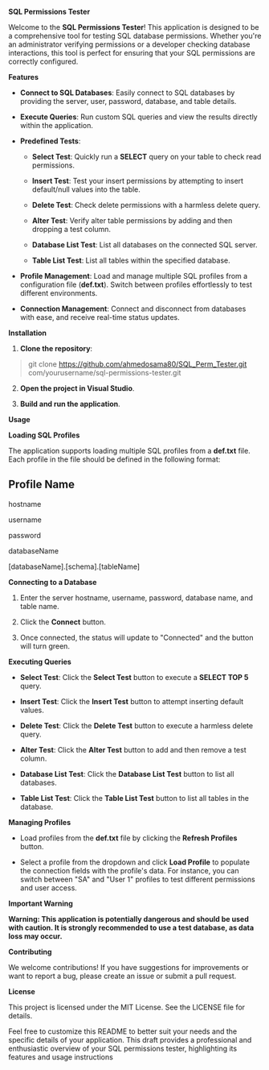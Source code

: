 **SQL Permissions Tester**

Welcome to the **SQL Permissions Tester**! This application is designed
to be a comprehensive tool for testing SQL database permissions. Whether
you're an administrator verifying permissions or a developer checking
database interactions, this tool is perfect for ensuring that your SQL
permissions are correctly configured.

**Features**

-   **Connect to SQL Databases**: Easily connect to SQL databases by
    providing the server, user, password, database, and table details.

-   **Execute Queries**: Run custom SQL queries and view the results
    directly within the application.

-   **Predefined Tests**:

    -   **Select Test**: Quickly run a **SELECT** query on your table to
        check read permissions.

    -   **Insert Test**: Test your insert permissions by attempting to
        insert default/null values into the table.

    -   **Delete Test**: Check delete permissions with a harmless delete
        query.

    -   **Alter Test**: Verify alter table permissions by adding and
        then dropping a test column.

    -   **Database List Test**: List all databases on the connected SQL
        server.

    -   **Table List Test**: List all tables within the specified
        database.

-   **Profile Management**: Load and manage multiple SQL profiles from a
    configuration file (**def.txt**). Switch between profiles
    effortlessly to test different environments.

-   **Connection Management**: Connect and disconnect from databases
    with ease, and receive real-time status updates.

**Installation**

1.  **Clone the repository**:

> git clone https://github.com/ahmedosama80/SQL_Perm_Tester.git
> com/yourusername/sql-permissions-tester.git

2.  **Open the project in Visual Studio**.

3.  **Build and run the application**.

**Usage**

**Loading SQL Profiles**

The application supports loading multiple SQL profiles from a
**def.txt** file. Each profile in the file should be defined in the
following format:

## Profile Name ##

hostname

username

password

databaseName

\[databaseName\].\[schema\].\[tableName\]

**Connecting to a Database**

1.  Enter the server hostname, username, password, database name, and
    table name.

2.  Click the **Connect** button.

3.  Once connected, the status will update to "Connected" and the button
    will turn green.

**Executing Queries**

-   **Select Test**: Click the **Select Test** button to execute a
    **SELECT TOP 5** query.

-   **Insert Test**: Click the **Insert Test** button to attempt
    inserting default values.

-   **Delete Test**: Click the **Delete Test** button to execute a
    harmless delete query.

-   **Alter Test**: Click the **Alter Test** button to add and then
    remove a test column.

-   **Database List Test**: Click the **Database List Test** button to
    list all databases.

-   **Table List Test**: Click the **Table List Test** button to list
    all tables in the database.

**Managing Profiles**

-   Load profiles from the **def.txt** file by clicking the **Refresh
    Profiles** button.

-   Select a profile from the dropdown and click **Load Profile** to
    populate the connection fields with the profile's data. For
    instance, you can switch between "SA" and "User 1" profiles to test
    different permissions and user access.

**Important Warning**

**Warning: This application is potentially dangerous and should be used
with caution. It is strongly recommended to use a test database, as data
loss may occur.**

**Contributing**

We welcome contributions! If you have suggestions for improvements or
want to report a bug, please create an issue or submit a pull request.

**License**

This project is licensed under the MIT License. See the LICENSE file for
details.

Feel free to customize this README to better suit your needs and the
specific details of your application. This draft provides a professional
and enthusiastic overview of your SQL permissions tester, highlighting
its features and usage instructions

